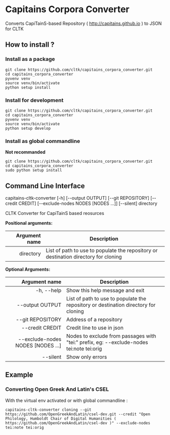 # Capitains Corpora Converter

Converts CapiTainS-based Repository ( http://capitains.github.io ) to JSON for CLTK

## How to install ?

### Install as a package
    
```shell
git clone https://github.com/cltk/capitains_corpora_converter.git
cd capitains_corpora_converter
pyvenv venv
source venv/bin/activate
python setup install
```

### Install for development

```shell
git clone https://github.com/cltk/capitains_corpora_converter.git
cd capitains_corpora_converter
pyvenv venv
source venv/bin/activate
python setup develop
```

### Install as global commandline

**Not recommanded**

```shell
git clone https://github.com/cltk/capitains_corpora_converter.git
cd capitains_corpora_converter
sudo python setup install
```

## Command Line Interface

capitains-cltk-converter [-h] [--output OUTPUT] [--git REPOSITORY]
                                [--credit CREDIT]
                                [--exclude-nodes NODES [NODES ...]] [--silent]
                                directory

CLTK Converter for CapiTainS based reosurces

**Positional arguments:**

| Argument name                     | Description                                                                              |
|----------------------------------:|------------------------------------------------------------------------------------------|
| directory                         | List of path to use to populate the repository or destination directory for cloning      |

**Optional Arguments:**

| Argument name                     | Description                                                                              |
|----------------------------------:|------------------------------------------------------------------------------------------|
| -h, --help                        | Show this help message and exit                                                          |
| --output OUTPUT                   | List of path to use to populate the repository or destination directory for cloning      |
| --git REPOSITORY                  | Address of a repository                                                                  |
| --credit CREDIT                   | Credit line to use in json                                                               |
| --exclude-nodes NODES [NODES ...] | Nodes to exclude from passages with "tei:" prefix, eg: --exclude-nodes tei:note tei:orig |
| --silent                          | Show only errors                                                                         |


## Example

### Converting Open Greek And Latin's CSEL 

With the virtual env activated or with global commandline :

```shell
capitains-cltk-converter cloning --git https://github.com/OpenGreekAndLatin/csel-dev.git --credit "Open Philology, Humboldt Chair of Digital Humanities ( https://github.com/OpenGreekAndLatin/csel-dev )" --exclude-nodes tei:note tei:orig
```
